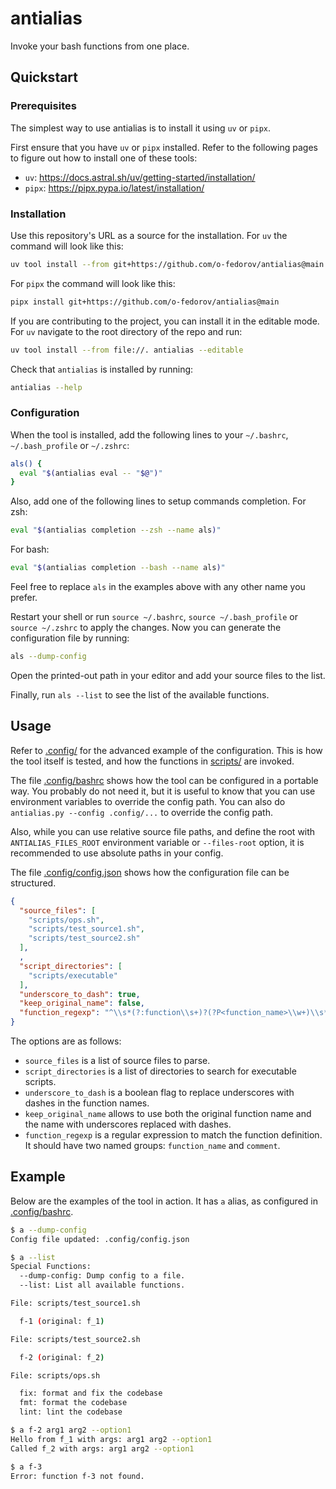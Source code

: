 # antialias
Invoke your bash functions from one place.

## Quickstart

### Prerequisites
The simplest way to use antialias is to install it using `uv` or `pipx`.

First ensure that you have `uv` or `pipx` installed.  Refer to the following
pages to figure out how to install one of these tools:

- `uv`: <https://docs.astral.sh/uv/getting-started/installation/>
- `pipx`: <https://pipx.pypa.io/latest/installation/>

### Installation
Use this repository's URL as a source for the installation.
For `uv` the command will look like this:

```bash
uv tool install --from git+https://github.com/o-fedorov/antialias@main antialias
```

For `pipx` the command will look like this:

```bash
pipx install git+https://github.com/o-fedorov/antialias@main
```

If you are contributing to the project, you can install it in the editable
mode.  For `uv` navigate to the root directory of the repo and run:

```bash
uv tool install --from file://. antialias --editable
```

Check that `antialias` is installed by running:

```bash
antialias --help
```

### Configuration
When the tool is installed, add the following lines to your
`~/.bashrc`, `~/.bash_profile` or `~/.zshrc`:

```bash
als() {
  eval "$(antialias eval -- "$@")"
}
```

Also, add one of the following lines to setup commands completion.
For zsh:

```bash
eval "$(antialias completion --zsh --name als)"
```

For bash:

```bash
eval "$(antialias completion --bash --name als)"
```

Feel free to replace `als` in the examples above with
any other name you prefer.

Restart your shell or run `source ~/.bashrc`, `source ~/.bash_profile`
or `source ~/.zshrc` to apply the changes.  Now you can generate
the configuration file by running:

```bash
als --dump-config
```

Open the printed-out path in your editor and add your source files to
the list.

Finally, run `als --list` to see the list of the available functions.

## Usage

Refer to [.config/](./.config) for the advanced example of the
configuration.  This is how the tool itself is tested, and how the
functions in [scripts/](./scripts) are invoked.

The file [.config/bashrc](./.config/bashrc) shows how the tool can be
configured in a portable way.  You probably do not need it, but it is
useful to know that you can use environment variables to override the
config path.  You can also do `antialias.py --config .config/...` to
override the config path.

Also, while you can use relative source file paths, and define the root
with `ANTIALIAS_FILES_ROOT` environment variable or `--files-root` option,
it is recommended to use absolute paths in your config.

The file [.config/config.json](./.config/config.json) shows how the
configuration file can be structured.

```json
{
  "source_files": [
    "scripts/ops.sh",
    "scripts/test_source1.sh",
    "scripts/test_source2.sh"
  ],
  ,
  "script_directories": [
    "scripts/executable"
  ],
  "underscore_to_dash": true,
  "keep_original_name": false,
  "function_regexp": "^\\s*(?:function\\s+)?(?P<function_name>\\w+)\\s*(?:\\(\\))?\\s*\\{\\s*(?:#\\s*(?P<comment>.*))?$"
}
```

The options are as follows:

- `source_files` is a list of source files to parse.
- `script_directories` is a list of directories to search for executable
  scripts.
- `underscore_to_dash` is a boolean flag to replace underscores with dashes in
  the function names.
- `keep_original_name` allows to use both the original function name and the
  name with underscores replaced with dashes.
- `function_regexp` is a regular expression to match the function definition.
  It should have two named groups: `function_name` and `comment`.

## Example
Below are the examples of the tool in action.  It has `a` alias, as
configured in [.config/bashrc](./.config/bashrc).

```bash
$ a --dump-config
Config file updated: .config/config.json

$ a --list
Special Functions:
  --dump-config: Dump config to a file.
  --list: List all available functions.

File: scripts/test_source1.sh

  f-1 (original: f_1)

File: scripts/test_source2.sh

  f-2 (original: f_2)

File: scripts/ops.sh

  fix: format and fix the codebase
  fmt: format the codebase
  lint: lint the codebase

$ a f-2 arg1 arg2 --option1
Hello from f_1 with args: arg1 arg2 --option1
Called f_2 with args: arg1 arg2 --option1

$ a f-3
Error: function f-3 not found.
```